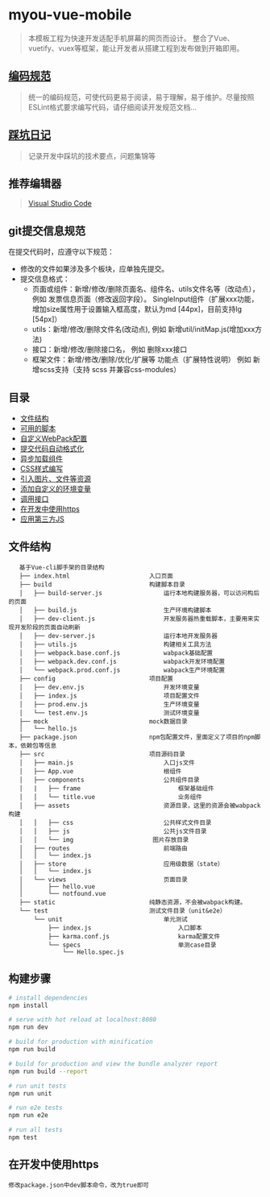 
# myou-vue-mobile

> 本模板工程为快速开发适配手机屏幕的网页而设计。
整合了Vue、vuetify、vuex等框架，能让开发者从搭建工程到发布做到开箱即用。

## [编码规范](/doc/开发规范.md)
> 统一的编码规范，可使代码更易于阅读，易于理解，易于维护。尽量按照ESLint格式要求编写代码，请仔细阅读开发规范文档...

## [踩坑日记](/doc/踩坑日记.md)
> 记录开发中踩坑的技术要点，问题集锦等

## 推荐编辑器
> [Visual Studio Code](https://code.visualstudio.com/)

## git提交信息规范
在提交代码时，应遵守以下规范：

+ 修改的文件如果涉及多个板块，应单独先提交。
+ 提交信息格式：
  - 页面或组件：新增/修改/删除页面名、组件名、utils文件名等（改动点），例如 发票信息页面（修改返回字段）。 SingleInput组件（扩展xxx功能，增加size属性用于设置输入框高度，默认为md [44px]，目前支持lg [54px]）
  - utils：新增/修改/删除文件名(改动点), 例如 新增util/initMap.js(增加xxx方法)
  - 接口：新增/修改/删除接口名， 例如 删除xxx接口
  - 框架文件：新增/修改/删除/优化/扩展等 功能点（扩展特性说明）  例如 新增scss支持（支持 scss 并兼容css-modules）

## 目录

- [文件结构](#文件结构)
- [可用的脚本](#可用的脚本)
- [自定义WebPack配置](#自定义配置)
- [提交代码自动格式化](#提交代码自动格式化)
- [异步加载组件](#异步加载组件)
- [CSS样式编写](#样式编写)
- [引入图片、文件等资源](#引入图片等资源)
- [添加自定义的环境变量](#添加自定义的环境变量)
- [调用接口](#调用接口)
- [在开发中使用https](#在开发中使用https)
- [应用第三方JS](#应用第三方JS)


## 文件结构
```
   基于Vue-cli脚手架的目录结构
   ├── index.html                      入口页面
   ├── build                           构建脚本目录
   │   ├── build-server.js                 运行本地构建服务器，可以访问构后的页面
   │   ├── build.js                        生产环境构建脚本
   │   ├── dev-client.js                   开发服务器热重载脚本，主要用来实现开发阶段的页面自动刷新
   │   ├── dev-server.js                   运行本地开发服务器
   │   ├── utils.js                        构建相关工具方法
   │   ├── webpack.base.conf.js            wabpack基础配置
   │   ├── webpack.dev.conf.js             wabpack开发环境配置
   │   └── webpack.prod.conf.js            wabpack生产环境配置
   ├── config                          项目配置
   │   ├── dev.env.js                      开发环境变量
   │   ├── index.js                        项目配置文件
   │   ├── prod.env.js                     生产环境变量
   │   └── test.env.js                     测试环境变量
   ├── mock                            mock数据目录
   │   └── hello.js
   ├── package.json                    npm包配置文件，里面定义了项目的npm脚本，依赖包等信息
   ├── src                             项目源码目录    
   │   ├── main.js                         入口js文件
   │   ├── App.vue                         根组件
   │   ├── components                      公共组件目录
   │   |   ├── frame                           框架基础组件
   │   │   └── title.vue                       业务组件
   │   ├── assets                          资源目录，这里的资源会被wabpack构建
   │   │   ├── css                         公共样式文件目录
   │   │   ├── js                          公共js文件目录
   │   │   └── img                      图片存放目录
   │   ├── routes                          前端路由
   │   │   └── index.js
   │   ├── store                           应用级数据（state）
   │   │   └── index.js
   │   └── views                           页面目录
   │       ├── hello.vue
   │       └── notfound.vue
   ├── static                          纯静态资源，不会被wabpack构建。
   └── test                            测试文件目录（unit&e2e）
       └── unit                            单元测试
           ├── index.js                        入口脚本
           ├── karma.conf.js                   karma配置文件
           └── specs                           单测case目录
               └── Hello.spec.js
```

## 构建步骤

``` bash
# install dependencies
npm install

# serve with hot reload at localhost:8080
npm run dev

# build for production with minification
npm run build

# build for production and view the bundle analyzer report
npm run build --report

# run unit tests
npm run unit

# run e2e tests
npm run e2e

# run all tests
npm test
```

## 在开发中使用https

```
修改package.json中dev脚本命令，改为true即可
```